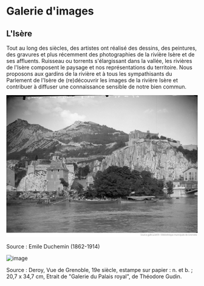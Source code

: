 # Galerie d'images

## L'Isère

Tout au long des siècles, des artistes ont réalisé des dessins, des peintures, des gravures et plus récemment des photographies de la rivière Isère et de ses affluents. Ruisseau ou torrents s'élargissant dans la vallée, les rivières de l'Isère composent le paysage et nos représentations du territoire. Nous proposons aux gardins de la rivière et à tous les sympathisants du Parlement de l'Isère de (re)découvrir les images de la rivière Isère et contribuer à diffuser une connaissance sensible de notre bien commun. 

![Image title](https://github.com/Konsilion/website-parlement-riviere-isere/blob/master/mkdocs/media/commission_artistique/abc009ed-b9bb-4488-85bf-ecf93e3c65b0.png?raw=true)

Source : Emile Duchemin (1862-1914)

![image](https://github.com/user-attachments/assets/c61bc790-6088-4478-b469-08a856a76b5c)

Source : Deroy, Vue de Grenoble, 19e siècle, estampe sur papier : n. et b. ; 20,7 x 34,7 cm, Etrait de "Galerie du Palais royal", de Théodore Gudin.
